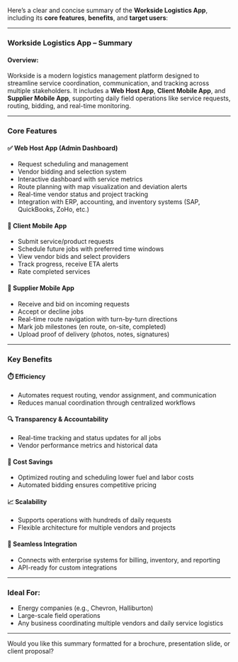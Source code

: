 Here’s a clear and concise summary of the **Workside Logistics App**, including its **core features**, **benefits**, and **target users**:

---

### **Workside Logistics App – Summary**

#### **Overview:**

Workside is a modern logistics management platform designed to streamline service coordination, communication, and tracking across multiple stakeholders. It includes a **Web Host App**, **Client Mobile App**, and **Supplier Mobile App**, supporting daily field operations like service requests, routing, bidding, and real-time monitoring.

---

### **Core Features**

#### ✅ **Web Host App (Admin Dashboard)**

* Request scheduling and management
* Vendor bidding and selection system
* Interactive dashboard with service metrics
* Route planning with map visualization and deviation alerts
* Real-time vendor status and project tracking
* Integration with ERP, accounting, and inventory systems (SAP, QuickBooks, ZoHo, etc.)

#### 📱 **Client Mobile App**

* Submit service/product requests
* Schedule future jobs with preferred time windows
* View vendor bids and select providers
* Track progress, receive ETA alerts
* Rate completed services

#### 🚚 **Supplier Mobile App**

* Receive and bid on incoming requests
* Accept or decline jobs
* Real-time route navigation with turn-by-turn directions
* Mark job milestones (en route, on-site, completed)
* Upload proof of delivery (photos, notes, signatures)

---

### **Key Benefits**

#### ⏱️ **Efficiency**

* Automates request routing, vendor assignment, and communication
* Reduces manual coordination through centralized workflows

#### 🔍 **Transparency & Accountability**

* Real-time tracking and status updates for all jobs
* Vendor performance metrics and historical data

#### 💸 **Cost Savings**

* Optimized routing and scheduling lower fuel and labor costs
* Automated bidding ensures competitive pricing

#### 📈 **Scalability**

* Supports operations with hundreds of daily requests
* Flexible architecture for multiple vendors and projects

#### 🔗 **Seamless Integration**

* Connects with enterprise systems for billing, inventory, and reporting
* API-ready for custom integrations

---

### **Ideal For:**

* Energy companies (e.g., Chevron, Halliburton)
* Large-scale field operations
* Any business coordinating multiple vendors and daily service logistics

---

Would you like this summary formatted for a brochure, presentation slide, or client proposal?
